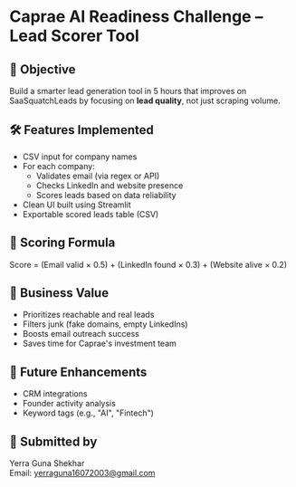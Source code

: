 # Caprae AI Readiness Challenge – Lead Scorer Tool

## 🎯 Objective
Build a smarter lead generation tool in 5 hours that improves on SaaSquatchLeads by focusing on **lead quality**, not just scraping volume.

## 🛠 Features Implemented
- CSV input for company names
- For each company:
  - Validates email (via regex or API)
  - Checks LinkedIn and website presence
  - Scores leads based on data reliability
- Clean UI built using Streamlit
- Exportable scored leads table (CSV)

## 🤖 Scoring Formula
Score = (Email valid × 0.5) + (LinkedIn found × 0.3) + (Website alive × 0.2)

## 💼 Business Value
- Prioritizes reachable and real leads
- Filters junk (fake domains, empty LinkedIns)
- Boosts email outreach success
- Saves time for Caprae's investment team

## 🚀 Future Enhancements
- CRM integrations
- Founder activity analysis
- Keyword tags (e.g., "AI", "Fintech")

## 👤 Submitted by
Yerra Guna Shekhar  
Email: yerraguna16072003@gmail.com
